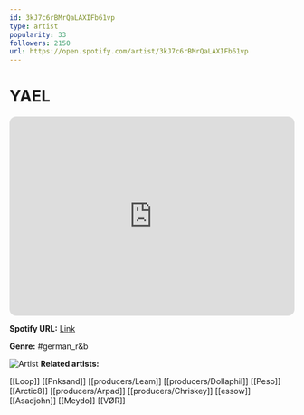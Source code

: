 ```yaml
---
id: 3kJ7c6rBMrQaLAXIFb61vp
type: artist
popularity: 33
followers: 2150
url: https://open.spotify.com/artist/3kJ7c6rBMrQaLAXIFb61vp
---
```

# YAEL

<iframe style="border-radius:12px" src="https://open.spotify.com/embed/artist/3kJ7c6rBMrQaLAXIFb61vp" width="100%" height="352" frameBorder="0" allowfullscreen="" allow="autoplay; clipboard-write; encrypted-media; fullscreen; picture-in-picture" loading="lazy"></iframe>

**Spotify URL:** [Link](https://open.spotify.com/artist/3kJ7c6rBMrQaLAXIFb61vp)

**Genre:**  #german_r&b

![Artist](https://i.scdn.co/image/ab6761610000e5ebc5c8e618a02bd5722cd9edc3)
**Related artists:**

[[Loop]]
[[Pnksand]]
[[producers/Leam]]
[[producers/Dollaphil]]
[[Peso]]
[[Arctic8]]
[[producers/Arpad]]
[[producers/Chriskey]]
[[essow]]
[[Asadjohn]]
[[Meydo]]
[[VØR]]
